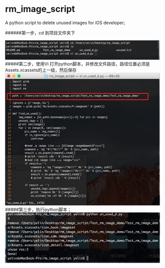 # rm_image_script
A python script to delete unused images for iOS developer;

######第一步，cd 到项目文件夹下 </br>

![](https://github.com/Alenw/rm_image_script/blob/master/png1.png)
#####第二步，使用Vi 打开python脚本，并修改文件路径，路径位置必须是Assets.xcassets的上一级，然后保存</br>
![](https://github.com/Alenw/rm_image_script/blob/master/png2.png)
#####第三步，执行python脚本；</br>
![](https://github.com/Alenw/rm_image_script/blob/master/png3.png)
